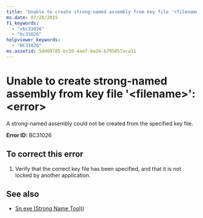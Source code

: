 ```yaml
---
title: "Unable to create strong-named assembly from key file '<filename>': <error>"
ms.date: 07/20/2015
f1_keywords: 
  - "vbc31026"
  - "bc31026"
helpviewer_keywords: 
  - "BC31026"
ms.assetid: 5dd09785-bc10-4ae7-ba24-b795057aca31
---
```

# Unable to create strong-named assembly from key file '\<filename>': \<error>
A strong-named assembly could not be created from the specified key file.  
  
 **Error ID:** BC31026  
  
## To correct this error  
  
1. Verify that the correct key file has been specified, and that it is not locked by another application.  
  
## See also

- [Sn.exe (Strong Name Tool)](../../../framework/tools/sn-exe-strong-name-tool.md))
